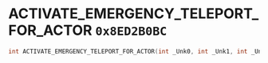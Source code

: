 # ACTIVATE_EMERGENCY_TELEPORT_FOR_ACTOR `0x8ED2B0BC`

```cpp
int ACTIVATE_EMERGENCY_TELEPORT_FOR_ACTOR(int _Unk0, int _Unk1, int _Unk2, int _Unk3, int _Unk4);
```